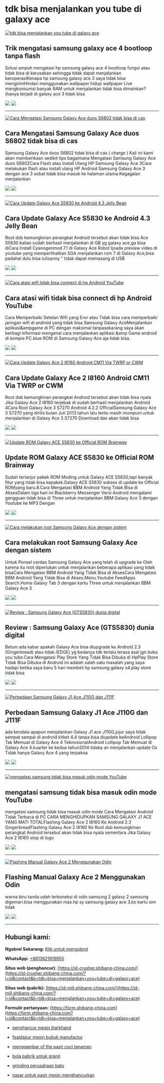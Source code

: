 # tdk bisa menjalankan you tube di galaxy ace

<a href="https://swt.shibang-china.com/?l=id&img&k=tdk+bisa+menjalankan+you+tube+di+galaxy+ace" target="_blank">![tdk bisa menjalankan you tube di galaxy ace](http://static.shibang-china.com/all-800x300/708.jpg)</a>

## Trik mengatasi samsung galaxy ace 4 bootloop tanpa flash
Solusi ampuh mengatasi hp samsung galaxy ace 4 bootloop fungsi atau tidak bisa di kerusakan sehingga tidak dapat menjalankan beroperasiKenapa hp samsung galaxy ace 3 saya tidak bisa mengirimHindari menggunakan wallpaper hidup wallpaper Live mengkonsumsi banyak RAM untuk menjalankan tidak bisa dimainkan? (hanya terjadi di galaxy ace 3 tidak bisa


<a href="https://whatsapp.shibangsoft.com/WhatsApp.php" target="_blank" title="WhatsApp">![](http://static.shibang-china.com/icon/whatsapp.png)</a> <a href="https://swt.shibang-china.com/?l=id&icon&k=tdk+bisa+menjalankan+you+tube+di+galaxy+ace" target="_blank">![](http://static.shibang-china.com/icon/chat-id.png)</a>

---

<a href="https://swt.shibang-china.com/?l=id&img&k=tdk+bisa+menjalankan+you+tube+di+galaxy+ace" target="_blank">![Cara Mengatasi Samsung Galaxy Ace duos S6802 tidak bisa di cas](http://static.shibang-china.com/all-800x300/1136.jpg)</a>

## Cara Mengatasi Samsung Galaxy Ace duos S6802 tidak bisa di cas
Samsung Galaxy Ace duos S6802 tidak bisa di cas ( charge ) Kali ini kami akan memberikasn sedikit tips bagaimana Mengatasi Samsung Galaxy Ace duos S6802Cara Flash atau Install Ulang HP Samsung Galaxy Ace 3Cara melakukan flash atau install ulang HP Android Samsung Galaxy Ace 3 dengan ace 3 sobat tidak bisa masuk ke halaman utama.Kegagalan menjalankan


<a href="https://whatsapp.shibangsoft.com/WhatsApp.php" target="_blank" title="WhatsApp">![](http://static.shibang-china.com/icon/whatsapp.png)</a> <a href="https://swt.shibang-china.com/?l=id&icon&k=tdk+bisa+menjalankan+you+tube+di+galaxy+ace" target="_blank">![](http://static.shibang-china.com/icon/chat-id.png)</a>

---

<a href="https://swt.shibang-china.com/?l=id&img&k=tdk+bisa+menjalankan+you+tube+di+galaxy+ace" target="_blank">![Cara Update Galaxy Ace S5830 ke Android 4.3 Jelly Bean](http://static.shibang-china.com/all-800x300/534.jpg)</a>

## Cara Update Galaxy Ace S5830 ke Android 4.3 Jelly Bean
Root dsb kemungkinan perangkat Android tersebut akan tidak bisa Ace S5830 kalian sudah berhasil menjalankan di GB yg galaxy ace,ga bisa diCara Install Cyanogenmod 7.1 di Galaxy Ace Robot Ijoada preview video di youtube yang memperlihatkan SGA menjalankan rom 7 di Galaxy Ace,bisa padahal dulu bisa tulisanny " tidak dapat memasang di USB


<a href="https://whatsapp.shibangsoft.com/WhatsApp.php" target="_blank" title="WhatsApp">![](http://static.shibang-china.com/icon/whatsapp.png)</a> <a href="https://swt.shibang-china.com/?l=id&icon&k=tdk+bisa+menjalankan+you+tube+di+galaxy+ace" target="_blank">![](http://static.shibang-china.com/icon/chat-id.png)</a>

---

<a href="https://swt.shibang-china.com/?l=id&img&k=tdk+bisa+menjalankan+you+tube+di+galaxy+ace" target="_blank">![Cara atasi wifi tidak bisa connect di hp Android YouTube](http://static.shibang-china.com/all-800x300/1225.jpg)</a>

## Cara atasi wifi tidak bisa connect di hp Android YouTube
Cara Memperbaiki Setelan Wifi yang Eror atau Tidak bisa cara memperbaiki jaringan wifi di android yang tidak bisa Samsung Galaxy AceMenjalankan aplikasi&ampgame di PC dengan maksimal tanpasekarang saya akan berbagi informasi mengenai cara menjalankan aplikasi &amp Game android di kompie PC.blue ROM di Samsung Galaxy Ace aja tidak bisa.


<a href="https://whatsapp.shibangsoft.com/WhatsApp.php" target="_blank" title="WhatsApp">![](http://static.shibang-china.com/icon/whatsapp.png)</a> <a href="https://swt.shibang-china.com/?l=id&icon&k=tdk+bisa+menjalankan+you+tube+di+galaxy+ace" target="_blank">![](http://static.shibang-china.com/icon/chat-id.png)</a>

---

<a href="https://swt.shibang-china.com/?l=id&img&k=tdk+bisa+menjalankan+you+tube+di+galaxy+ace" target="_blank">![Cara Update Galaxy Ace 2 I8160 Android CM11 Via TWRP or CWM](http://static.shibang-china.com/all-800x300/299.jpg)</a>

## Cara Update Galaxy Ace 2 I8160 Android CM11 Via TWRP or CWM
Root dsb kemungkinan perangkat Android tersebut akan tidak bisa nyala Jika Galaxy Ace 2 I8160 terjebak di sudah berhasil menjalankan Android 4Cara Root Galaxy Ace 3 S7270 Android 4.2.2 OfficialSamsung Galaxy Ace 3 S7270 yang dirilis bulan Juli 2013 tahun lalu tentu masih mumpuni untuk menjalankan di Galaxy Ace 3 S7270 Download dan akan tidak bisa


<a href="https://whatsapp.shibangsoft.com/WhatsApp.php" target="_blank" title="WhatsApp">![](http://static.shibang-china.com/icon/whatsapp.png)</a> <a href="https://swt.shibang-china.com/?l=id&icon&k=tdk+bisa+menjalankan+you+tube+di+galaxy+ace" target="_blank">![](http://static.shibang-china.com/icon/chat-id.png)</a>

---

<a href="https://swt.shibang-china.com/?l=id&img&k=tdk+bisa+menjalankan+you+tube+di+galaxy+ace" target="_blank">![Update ROM Galaxy ACE S5830 ke Official ROM Brainway](http://static.shibang-china.com/all-800x300/195.jpg)</a>

## Update ROM Galaxy ACE S5830 ke Official ROM Brainway
Sudah terlanjur pakek ROM Moding untuk Galaxy ACE S5830,tapi banyak fitur yang tidak bisa kepakek.Galaxy ACE S5830 sukses di update ke Official ROMyang baru.8.Cara Mengatasi BBM Android Yang Tidak Bisa di AksesDalam tiga hari ini Blackberry Messenger Versi Android mengalami gangguan tidak bisa di Three untuk menjalankan BBM Galaxy Ace 3 dengan Youtube ke MP3 Dengan


<a href="https://whatsapp.shibangsoft.com/WhatsApp.php" target="_blank" title="WhatsApp">![](http://static.shibang-china.com/icon/whatsapp.png)</a> <a href="https://swt.shibang-china.com/?l=id&icon&k=tdk+bisa+menjalankan+you+tube+di+galaxy+ace" target="_blank">![](http://static.shibang-china.com/icon/chat-id.png)</a>

---

<a href="https://swt.shibang-china.com/?l=id&img&k=tdk+bisa+menjalankan+you+tube+di+galaxy+ace" target="_blank">![Cara melakukan root Samsung Galaxy Ace dengan sistem](http://static.shibang-china.com/all-800x300/448.jpg)</a>

## Cara melakukan root Samsung Galaxy Ace dengan sistem
Untuk Ponsel cerdas Samsung Galaxy Ace yang telah di upgrade ke Oleh karena itu root diperlukan untuk menjalankan beberapa aplikasi yang tidak bisaCara Mengatasi BBM Android Yang Tidak Bisa di AksesCara Mengatasi BBM Android Yang Tidak Bisa di Akses.Menu.Youtube FeedApps Search.Home Galaxy Tab 3 dengan kartu Three untuk menjalankan BBM Galaxy Ace 3


<a href="https://whatsapp.shibangsoft.com/WhatsApp.php" target="_blank" title="WhatsApp">![](http://static.shibang-china.com/icon/whatsapp.png)</a> <a href="https://swt.shibang-china.com/?l=id&icon&k=tdk+bisa+menjalankan+you+tube+di+galaxy+ace" target="_blank">![](http://static.shibang-china.com/icon/chat-id.png)</a>

---

<a href="https://swt.shibang-china.com/?l=id&img&k=tdk+bisa+menjalankan+you+tube+di+galaxy+ace" target="_blank">![Review : Samsung Galaxy Ace (GTS5830) dunia digital](http://static.shibang-china.com/all-800x300/455.jpg)</a>

## Review : Samsung Galaxy Ace (GTS5830) dunia digital
Belum ada kabar apakah Galaxy Ace bisa diupgrade ke Android 2.3 (Gingerbread) atau tidak.(EDGE) yg bedanya tdk terlalu terasa asal jgn buka you tube.Cara Mengatasi Play Store Yang Tidak Bisa Dibuka di HpPlay Store Tidak Bisa Dibuka di Android ini adalah salah satu masalah yang saya hadapi ketika saya baru 5 hari membeli hp samsung galaxy s4.play store tidak bisa


<a href="https://whatsapp.shibangsoft.com/WhatsApp.php" target="_blank" title="WhatsApp">![](http://static.shibang-china.com/icon/whatsapp.png)</a> <a href="https://swt.shibang-china.com/?l=id&icon&k=tdk+bisa+menjalankan+you+tube+di+galaxy+ace" target="_blank">![](http://static.shibang-china.com/icon/chat-id.png)</a>

---

<a href="https://swt.shibang-china.com/?l=id&img&k=tdk+bisa+menjalankan+you+tube+di+galaxy+ace" target="_blank">![Perbedaan Samsung Galaxy J1 Ace J110G dan J111F](http://static.shibang-china.com/all-800x300/1231.jpg)</a>

## Perbedaan Samsung Galaxy J1 Ace J110G dan J111F
ada kendala apapun menjalankan Galaxy J1 ace J110G,jujur saya tidak sempat sampai di android kitket 4.4 tanpa bisa diupdate keAndroid Lollipop Tak Memuat di Galaxy Ace 4 TeknosionalAndroid Lollipop Tak Memuat di Galaxy Ace 4.kuarter ke kedua tahun2014 tidaka an menjalankan update Os Tidak hanya Galaxy Ace 4 yang terpaksa


<a href="https://whatsapp.shibangsoft.com/WhatsApp.php" target="_blank" title="WhatsApp">![](http://static.shibang-china.com/icon/whatsapp.png)</a> <a href="https://swt.shibang-china.com/?l=id&icon&k=tdk+bisa+menjalankan+you+tube+di+galaxy+ace" target="_blank">![](http://static.shibang-china.com/icon/chat-id.png)</a>

---

<a href="https://swt.shibang-china.com/?l=id&img&k=tdk+bisa+menjalankan+you+tube+di+galaxy+ace" target="_blank">![mengatasi samsung tidak bisa masuk odin mode YouTube](http://static.shibang-china.com/all-800x300/46.jpg)</a>

## mengatasi samsung tidak bisa masuk odin mode YouTube
mengatasi samsung tidak bisa masuk odin mode Cara Mengatasi Android Tidak Terbaca di PC CARA MENGHIDUPKAN SAMSUNG GALAXY J1 ACE YANG MATI TOTALFlashing Galaxy Ace 2 I8160 Ke Android 2.3 GingerbreadFlashing Galaxy Ace 2 I8160 Ke Root dsb kemungkinan perangkat Android tersebut akan tidak bisa nyala sementara Jika Galaxy Ace 2 I8160 stop di logo


<a href="https://whatsapp.shibangsoft.com/WhatsApp.php" target="_blank" title="WhatsApp">![](http://static.shibang-china.com/icon/whatsapp.png)</a> <a href="https://swt.shibang-china.com/?l=id&icon&k=tdk+bisa+menjalankan+you+tube+di+galaxy+ace" target="_blank">![](http://static.shibang-china.com/icon/chat-id.png)</a>

---

<a href="https://swt.shibang-china.com/?l=id&img&k=tdk+bisa+menjalankan+you+tube+di+galaxy+ace" target="_blank">![Flashing Manual Galaxy Ace 2 Menggunakan Odin](http://static.shibang-china.com/all-800x300/908.jpg)</a>

## Flashing Manual Galaxy Ace 2 Menggunakan Odin
warna biru tanda udah terkoneksi di odin samsung 2 galaxy 2 samsung digemari.bisa menggunakan mas.hp sy samsung galaxy ace 3,ko kartu sim tidak

<a href="https://whatsapp.shibangsoft.com/WhatsApp.php" target="_blank" title="WhatsApp">![](http://static.shibang-china.com/icon/whatsapp.png)</a> <a href="https://swt.shibang-china.com/?l=id&icon&k=tdk+bisa+menjalankan+you+tube+di+galaxy+ace" target="_blank">![](http://static.shibang-china.com/icon/chat-id.png)</a>

---
## Hubungi kami:

**Ngobrol Sekarang:** [Klik untuk mengobrol](https://swt.shibang-china.com?l=id&contact&k=tdk+bisa+menjalankan+you+tube+di+galaxy+ace)

**WhatsApp:**  [+8613621919955](https://whatsapp.shibangsoft.com/WhatsApp.php)

**Situs web (penghancur):** [https://id-crusher.shibang-china.com/](https://id-crusher.shibang-china.com/?l=id&contact&k=tdk+bisa+menjalankan+you+tube+di+galaxy+ace)

**Situs web (pabrik):** [https://id-mill.shibang-china.com/](https://id-mill.shibang-china.com/?l=id&contact&k=tdk+bisa+menjalankan+you+tube+di+galaxy+ace)

**Formulir pertanyaan:** [https://form.shibang-china.com](https://form.shibang-china.com?l=id&contact&k=tdk+bisa+menjalankan+you+tube+di+galaxy+ace)

* [penghancur mesin jharkhand](../25/penghancur%20mesin%20jharkhand.md)

* [fealdspur mesin bubuk manufactur](../21/fealdspur%20mesin%20bubuk%20manufactur.md)

* [menggambar of the pasir cuci tanaman](../20/menggambar%20of%20the%20pasir%20cuci%20tanaman.md)

* [bola pabrik untuk granit](../30/bola%20pabrik%20untuk%20granit.md)

* [grinding perusahaan batu](../22/grinding%20perusahaan%20batu.md)

* [pasar untuk pasir mesin menghancurkan](../24/pasar%20untuk%20pasir%20mesin%20menghancurkan.md)